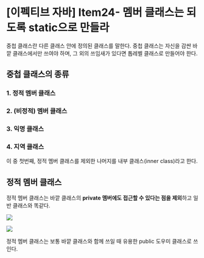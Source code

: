 # [이펙티브 자바] Item24- 멤버 클래스는 되도록 static으로 만들라

중첩 클래스란 다른 클래스 안에 정의된 클래스를 말한다. 중첩 클래스는 자신을 감싼 바깥 클래스에서만 쓰여야 하며, 그 외의 쓰임새가 있다면 톱레벨 클래스로 만들어야 한다.

## 중첩 클래스의 종류

### 1. 정적 멤버 클래스

### 2. (비정적) 멤버 클래스

### 3. 익명 클래스

### 4. 지역 클래스

이 중 첫번째, 정적 멤버 클래스를 제외한 나머지를 내부 클래스(inner class)라고 한다.

## 정적 멤버 클래스

정적 멤버 클래스는 바깥 클래스의 **private 멤버에도 접근할 수 있다는 점을 제외**하고 일반 클래스와 똑같다.

![](%5B%E1%84%8B%E1%85%B5%E1%84%91%E1%85%A6%E1%86%A8%E1%84%90%E1%85%B5%E1%84%87%E1%85%B3%20%E1%84%8C%E1%85%A1%E1%84%87%E1%85%A1%5D%20Item24-%20%E1%84%86%E1%85%A6%E1%86%B7%E1%84%87%E1%85%A5%20%E1%84%8F%E1%85%B3%E1%86%AF%E1%84%85%E1%85%A2%E1%84%89%E1%85%B3%E1%84%82%E1%85%B3%E1%86%AB%20%E1%84%83%E1%85%AC%E1%84%83%E1%85%A9%E1%84%85%E1%85%A9%E1%86%A8%20%20534761fbd5f84e6893423785de51e8b4/Untitled.png)

![](%5B%E1%84%8B%E1%85%B5%E1%84%91%E1%85%A6%E1%86%A8%E1%84%90%E1%85%B5%E1%84%87%E1%85%B3%20%E1%84%8C%E1%85%A1%E1%84%87%E1%85%A1%5D%20Item24-%20%E1%84%86%E1%85%A6%E1%86%B7%E1%84%87%E1%85%A5%20%E1%84%8F%E1%85%B3%E1%86%AF%E1%84%85%E1%85%A2%E1%84%89%E1%85%B3%E1%84%82%E1%85%B3%E1%86%AB%20%E1%84%83%E1%85%AC%E1%84%83%E1%85%A9%E1%84%85%E1%85%A9%E1%86%A8%20%20534761fbd5f84e6893423785de51e8b4/Untitled%201.png)

정적 멤버 클래스는 보통 바깥 클래스와 함께 쓰일 때 유용한 public 도우미 클래스로 쓰인다.